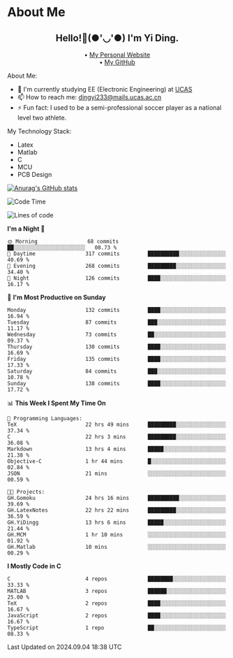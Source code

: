 # About Me

<h2 style="text-align:center;"> Hello!👋(●'◡'●) I'm Yi Ding.</h2>

<div style="text-align:center;">
  • <a href="https://yidingg.github.io/YiDingg">My Personal Website</a><br>
  • <a href="https://github.com/YiDingg">My GitHub</a>
</div>

About Me:
- 🔭 I'm currently studying EE (Electronic Engineering) at [UCAS](https://www.ucas.ac.cn/)
- 📫 How to reach me: dingyi233@mails.ucas.ac.cn
- ⚡ Fun fact: I used to be a semi-professional soccer player as a national level two athlete.

My Technology Stack:
- Latex
- Matlab
- C
- MCU
- PCB Design

[![Anurag's GitHub stats](https://github-readme-stats.vercel.app/api?username=YiDingg)](https://github.com/anuraghazra/github-readme-stats)

<!--START_SECTION:waka-->
![Code Time](http://img.shields.io/badge/Code%20Time-385%20hrs%2039%20mins-blue)

![Lines of code](https://img.shields.io/badge/From%20Hello%20World%20I%27ve%20Written-570.0%20thousand%20lines%20of%20code-blue)

**I'm a Night 🦉** 

```text
🌞 Morning                68 commits          ██░░░░░░░░░░░░░░░░░░░░░░░   08.73 % 
🌆 Daytime                317 commits         ██████████░░░░░░░░░░░░░░░   40.69 % 
🌃 Evening                268 commits         █████████░░░░░░░░░░░░░░░░   34.40 % 
🌙 Night                  126 commits         ████░░░░░░░░░░░░░░░░░░░░░   16.17 % 
```
📅 **I'm Most Productive on Sunday** 

```text
Monday                   132 commits         ████░░░░░░░░░░░░░░░░░░░░░   16.94 % 
Tuesday                  87 commits          ███░░░░░░░░░░░░░░░░░░░░░░   11.17 % 
Wednesday                73 commits          ██░░░░░░░░░░░░░░░░░░░░░░░   09.37 % 
Thursday                 130 commits         ████░░░░░░░░░░░░░░░░░░░░░   16.69 % 
Friday                   135 commits         ████░░░░░░░░░░░░░░░░░░░░░   17.33 % 
Saturday                 84 commits          ███░░░░░░░░░░░░░░░░░░░░░░   10.78 % 
Sunday                   138 commits         ████░░░░░░░░░░░░░░░░░░░░░   17.72 % 
```


📊 **This Week I Spent My Time On** 

```text
💬 Programming Languages: 
TeX                      22 hrs 49 mins      █████████░░░░░░░░░░░░░░░░   37.34 % 
C                        22 hrs 3 mins       █████████░░░░░░░░░░░░░░░░   36.08 % 
Markdown                 13 hrs 4 mins       █████░░░░░░░░░░░░░░░░░░░░   21.38 % 
Objective-C              1 hr 44 mins        █░░░░░░░░░░░░░░░░░░░░░░░░   02.84 % 
JSON                     21 mins             ░░░░░░░░░░░░░░░░░░░░░░░░░   00.59 % 

🐱‍💻 Projects: 
GH.Gomoku                24 hrs 16 mins      ██████████░░░░░░░░░░░░░░░   39.69 % 
GH.LatexNotes            22 hrs 22 mins      █████████░░░░░░░░░░░░░░░░   36.59 % 
GH.YiDingg               13 hrs 6 mins       █████░░░░░░░░░░░░░░░░░░░░   21.44 % 
GH.MCM                   1 hr 10 mins        ░░░░░░░░░░░░░░░░░░░░░░░░░   01.92 % 
GH.Matlab                10 mins             ░░░░░░░░░░░░░░░░░░░░░░░░░   00.29 % 
```

**I Mostly Code in C** 

```text
C                        4 repos             ████████░░░░░░░░░░░░░░░░░   33.33 % 
MATLAB                   3 repos             ██████░░░░░░░░░░░░░░░░░░░   25.00 % 
TeX                      2 repos             ████░░░░░░░░░░░░░░░░░░░░░   16.67 % 
JavaScript               2 repos             ████░░░░░░░░░░░░░░░░░░░░░   16.67 % 
TypeScript               1 repo              ██░░░░░░░░░░░░░░░░░░░░░░░   08.33 % 
```




 Last Updated on 2024.09.04 18:38 UTC
<!--END_SECTION:waka-->
